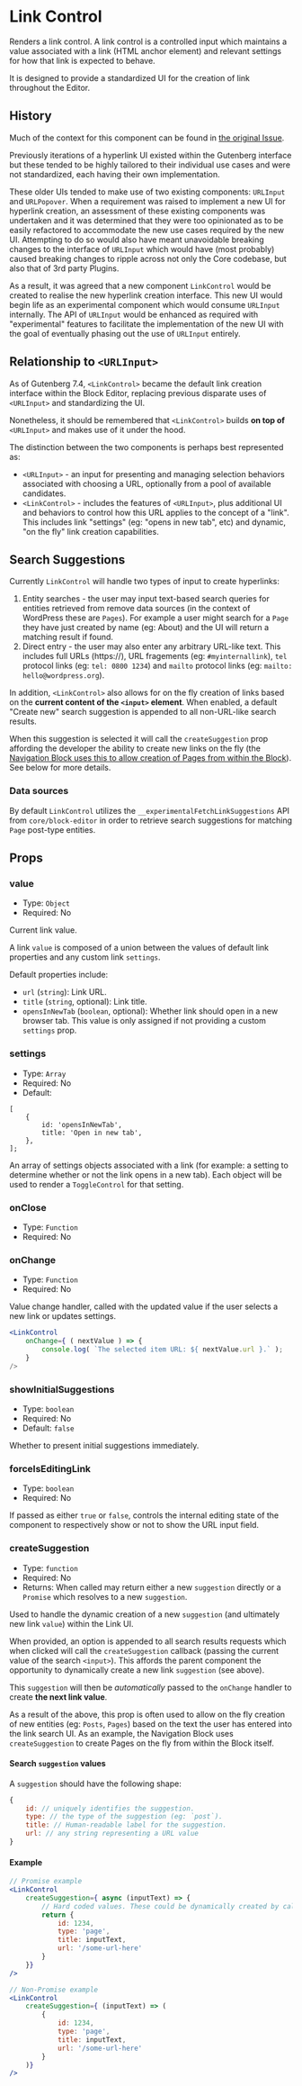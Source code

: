 # Link Control

Renders a link control. A link control is a controlled input which maintains a value associated with a link (HTML anchor element) and relevant settings for how that link is expected to behave.

It is designed to provide a standardized UI for the creation of link throughout the Editor.


## History

Much of the context for this component can be found in [the original Issue](https://github.com/WordPress/gutenberg/issues/17557).

Previously iterations of a hyperlink UI existed within the Gutenberg interface but these tended to be highly tailored to their individual use cases and were not standardized, each having their own implementation.

These older UIs tended to make use of two existing components: `URLInput` and `URLPopover`. When a requirement was raised to implement a new UI for hyperlink creation, an assessment of these existing components was undertaken and it was determined that they were too opinionated as to be easily refactored to accommodate the new use cases required by the new UI. Attempting to do so would also have meant unavoidable breaking changes to the interface of `URLInput` which would have (most probably) caused breaking changes to ripple across not only the Core codebase, but also that of 3rd party Plugins.

As a result, it was agreed that a new component `LinkControl` would be created to realise the new hyperlink creation interface. This new UI would begin life as an experimental component which would consume `URLInput` internally. The API of `URLInput` would be enhanced as required with "experimental" features to facilitate the implementation of the new UI with the goal of eventually phasing out the use of `URLInput` entirely.


## Relationship to `<URLInput>`

As of Gutenberg 7.4, `<LinkControl>` became the default link creation interface within the Block Editor, replacing previous disparate uses of `<URLInput>` and standardizing the UI.

Nonetheless, it should be remembered that `<LinkControl>` builds **on top of** `<URLInput>` and makes use of it under the hood.

The distinction between the two components is perhaps best represented as:

* `<URLInput>` - an input for presenting and managing selection behaviors associated with choosing a URL, optionally from a pool of available candidates.
* `<LinkControl>` - includes the features of `<URLInput>`, plus additional UI and behaviors to control how this URL applies to the concept of a "link". This includes link "settings" (eg: "opens in new tab", etc) and dynamic, "on the fly" link creation capabilities.


## Search Suggestions

Currently `LinkControl` will handle two types of input to create hyperlinks:

1. Entity searches - the user may input text-based search queries for entities retrieved from remove data sources (in the context of WordPress these are `Pages`). For example a user might search for a `Page` they have just created by name (eg: About) and the UI will return a matching result if found.
2. Direct entry - the user may also enter any arbitrary URL-like text. This includes full URLs (https://), URL fragements (eg: `#myinternallink`), `tel` protocol links (eg: `tel: 0800 1234`) and `mailto` protocol links (eg: `mailto: hello@wordpress.org`).

In addition, `<LinkControl>` also allows for on the fly creation of links based on the **current content of the `<input>` element**. When enabled, a default "Create new" search suggestion is appended to all non-URL-like search results.

When this suggestion is selected it will call the `createSuggestion` prop affording the developer the ability to create new links on the fly (the [Navigation Block uses this to allow creation of Pages from within the Block](https://github.com/WordPress/gutenberg/pull/19775/files)). See below for more details.

### Data sources

By default `LinkControl` utilizes the `__experimentalFetchLinkSuggestions` API from `core/block-editor` in order to retrieve search suggestions for matching `Page` post-type entities.

## Props

### value

- Type: `Object`
- Required: No

Current link value.

A link `value` is composed of a union between the values of default link properties and any custom link `settings`.

Default properties include:

- `url` (`string`): Link URL.
- `title` (`string`, optional): Link title.
- `opensInNewTab` (`boolean`, optional): Whether link should open in a new browser tab. This value is only assigned if not providing a custom `settings` prop.

### settings

- Type: `Array`
- Required: No
- Default:
```
[
	{
		id: 'opensInNewTab',
		title: 'Open in new tab',
	},
];
```

An array of settings objects associated with a link (for example: a setting to determine whether or not the link opens in a new tab). Each object will be used to render a `ToggleControl` for that setting.

### onClose

- Type: `Function`
- Required: No

### onChange

- Type: `Function`
- Required: No

Value change handler, called with the updated value if the user selects a new link or updates settings.

```jsx
<LinkControl
	onChange={ ( nextValue ) => {
		console.log( `The selected item URL: ${ nextValue.url }.` );
	}
/>
```

### showInitialSuggestions

- Type: `boolean`
- Required: No
- Default: `false`

Whether to present initial suggestions immediately.

### forceIsEditingLink

- Type: `boolean`
- Required: No

If passed as either `true` or `false`, controls the internal editing state of the component to respectively show or not to show the URL input field.


### createSuggestion

- Type: `function`
- Required: No
- Returns: When called may return either a new `suggestion` directly or a `Promise` which resolves to a
new `suggestion`.

Used to handle the dynamic creation of a new `suggestion` (and ultimately new link `value`) within the Link UI.

When provided, an option is appended to all search results requests which when clicked will call the `createSuggestion` callback (passing the current value of the search `<input>`). This affords the parent component the opportunity to dynamically create a new link `suggestion` (see above).

This `suggestion` will then be _automatically_ passed to the `onChange` handler to create **the next link value**.

As a result of the above, this prop is often used to allow on the fly creation of new entities (eg: `Posts`, `Pages`) based on the text the user has entered into the link search UI. As an example, the Navigation Block uses `createSuggestion` to create Pages on the fly from within the Block itself.



#### Search `suggestion` values

A `suggestion` should have the following shape:

```js
{
	id: // uniquely identifies the suggestion.
	type: // the type of the suggestion (eg: `post`).
	title: // Human-readable label for the suggestion.
	url: // any string representing a URL value
}
```



#### Example
```jsx
// Promise example
<LinkControl
	createSuggestion={ async (inputText) => {
        // Hard coded values. These could be dynamically created by calling out to an API which creates an entity (eg: https://developer.wordpress.org/rest-api/reference/pages/#create-a-page).
		return {
			id: 1234,
			type: 'page',
			title: inputText,
			url: '/some-url-here'
		}
	}}
/>

// Non-Promise example
<LinkControl
	createSuggestion={ (inputText) => (
		{
			id: 1234,
			type: 'page',
			title: inputText,
			url: '/some-url-here'
		}
	)}
/>
```
